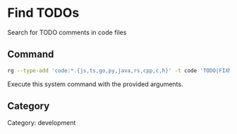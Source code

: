 # Find TODOs

Search for TODO comments in code files

## Command

```bash
rg --type-add 'code:*.{js,ts,go,py,java,rs,cpp,c,h}' -t code 'TODO|FIXME|HACK|XXX|BUG' -n $ARGUMENTS
```

Execute this system command with the provided arguments.

## Category

Category: development
